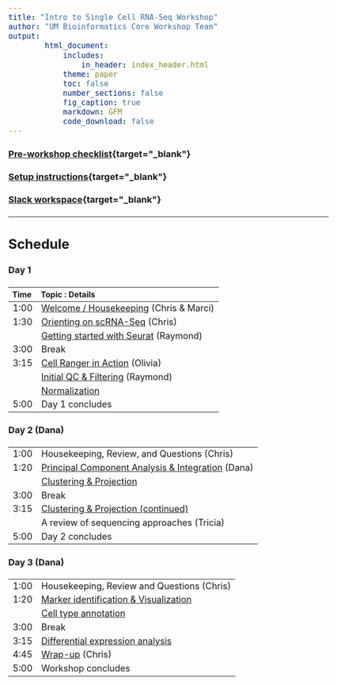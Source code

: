 ```yaml
---
title: "Intro to Single Cell RNA-Seq Workshop"
author: "UM Bioinformatics Core Workshop Team"
output:
        html_document:
            includes:
                in_header: index_header.html
            theme: paper
            toc: false
            number_sections: false
            fig_caption: true
            markdown: GFM
            code_download: false
---
```


<style type="text/css">

body, td {
   font-size: 18px;
}
</style>

#### [Pre-workshop checklist](workshop_setup/preworkshop_checklist.html){target="_blank"}

#### [Setup instructions](workshop_setup/setup_instructions.html){target="_blank"}

#### [Slack workspace](https://umbioinfcoreworkshops.slack.com){target="_blank"}

---

## Schedule

#### Day 1
| Time | Topic : Details |
| :---  | :---- |
|  1:00 | [Welcome / Housekeeping](workshop_intro.html) (Chris & Marci) |
|  1:30 | [Orienting on scRNA-Seq](00A-OrientingOnScRNASeq.html) (Chris) |
|       | [Getting started with Seurat](01-GettingStarted.html) (Raymond) |
| 3:00 | Break |
| 3:15 | [Cell Ranger in Action](00B-CellRangerInAction.html) (Olivia) |
|       | [Initial QC & Filtering](02-QCandFiltering.html) (Raymond) |
|       | [Normalization](03-Normalization.html) |
| 5:00 | Day 1 concludes |

#### Day 2 (Dana)
| | |
| :---  | :---- |
| 1:00 | Housekeeping, Review, and Questions (Chris) |
| 1:20 | [Principal Component Analysis & Integration](04-PCAandIntegration.html) (Dana) |
|       | [Clustering & Projection](05-ProjectionAndClustering.html) |
| 3:00 | Break |
| 3:15 | [Clustering & Projection (continued)](05-ProjectionAndClustering.html) |
|       | A review of sequencing approaches (Tricia) |
| 5:00 | Day 2 concludes |

#### Day 3 (Dana)
| | |
| :---  | :---- |
| 1:00 | Housekeeping, Review and Questions (Chris) |
| 1:20 | [Marker identification & Visualization](06-MarkerVisualization.html)
|       | [Cell type annotation](07-CellTypeAnnos.html) |
| 3:00 | Break |
| 3:15 | [Differential expression analysis](08-DifferentialExpression.html) |
| 4:45 | [Wrap-up](workshop_wrap_up.html) (Chris) |
| 5:00 | Workshop concludes |
